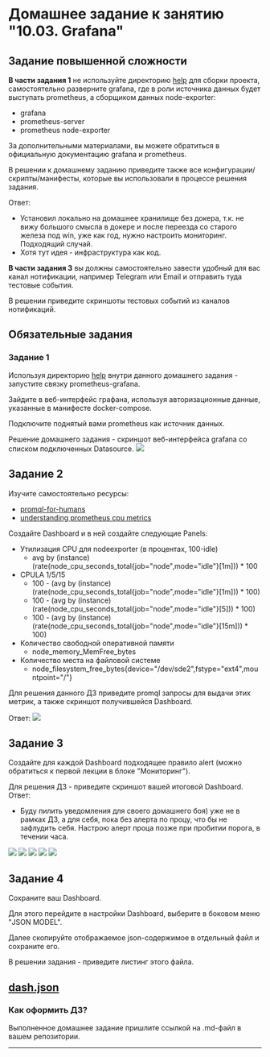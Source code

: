 # Домашнее задание к занятию "10.03. Grafana"

## Задание повышенной сложности

**В части задания 1** не используйте директорию [help](./help) для сборки проекта, самостоятельно разверните grafana, где в 
роли источника данных будет выступать prometheus, а сборщиком данных node-exporter:
- grafana
- prometheus-server
- prometheus node-exporter

За дополнительными материалами, вы можете обратиться в официальную документацию grafana и prometheus.

В решении к домашнему заданию приведите также все конфигурации/скрипты/манифесты, которые вы 
использовали в процессе решения задания.

Ответ:
* Установил локально на домашнее хранилище без докера, т.к. не вижу большого смысла в докере и после переезда со старого железа под win, уже как год, нужно настроить мониторинг. Подходящий случай.
* Хотя тут идея - инфраструктура как код.

**В части задания 3** вы должны самостоятельно завести удобный для вас канал нотификации, например Telegram или Email
и отправить туда тестовые события.

В решении приведите скриншоты тестовых событий из каналов нотификаций.

## Обязательные задания

### Задание 1
Используя директорию [help](./help) внутри данного домашнего задания - запустите связку prometheus-grafana.

Зайдите в веб-интерфейс графана, используя авторизационные данные, указанные в манифесте docker-compose.

Подключите поднятый вами prometheus как источник данных.

Решение домашнего задания - скриншот веб-интерфейса grafana со списком подключенных Datasource.
<img src='data.jpg'>

## Задание 2
Изучите самостоятельно ресурсы:
- [promql-for-humans](https://timber.io/blog/promql-for-humans/#cpu-usage-by-instance)
- [understanding prometheus cpu metrics](https://www.robustperception.io/understanding-machine-cpu-usage)

Создайте Dashboard и в ней создайте следующие Panels:
- Утилизация CPU для nodeexporter (в процентах, 100-idle)
  * avg by (instance) (rate(node_cpu_seconds_total{job="node",mode="idle"}[1m])) * 100
- CPULA 1/5/15
  * 100 - (avg by (instance) (rate(node_cpu_seconds_total{job="node",mode="idle"}[1m])) * 100)
  * 100 - (avg by (instance) (rate(node_cpu_seconds_total{job="node",mode="idle"}[5])) * 100)
  * 100 - (avg by (instance) (rate(node_cpu_seconds_total{job="node",mode="idle"}[15m])) * 100)
- Количество свободной оперативной памяти
  * node_memory_MemFree_bytes
- Количество места на файловой системе
  * node_filesystem_free_bytes{device="/dev/sde2",fstype="ext4",mountpoint="/"}

Для решения данного ДЗ приведите promql запросы для выдачи этих метрик, а также скриншот получившейся Dashboard.

Ответ:
<img src='dash.jpg'>
## Задание 3
Создайте для каждой Dashboard подходящее правило alert (можно обратиться к первой лекции в блоке "Мониторинг").

Для решения ДЗ - приведите скриншот вашей итоговой Dashboard.  
Ответ:  
* Буду пилить уведомления для своего домашнего боя) уже не в рамках ДЗ, а для себя, пока без алерта по процу, что бы не зафлудить себя. Настрою алерт проца позже при пробитии порога, в течении часа.
<img src='alerts.jpg'>  
<img src='dash.jpg'>  
<img src='grafana1.jpg'>  
<img src='grafana2.jpg'>
  <img src='grafana3.jpg'>  
  
## Задание 4
Сохраните ваш Dashboard.

Для этого перейдите в настройки Dashboard, выберите в боковом меню "JSON MODEL".

Далее скопируйте отображаемое json-содержимое в отдельный файл и сохраните его.

В решении задания - приведите листинг этого файла.

<a href='dash.json'>dash.json</a>
---

### Как оформить ДЗ?

Выполненное домашнее задание пришлите ссылкой на .md-файл в вашем репозитории.

---
